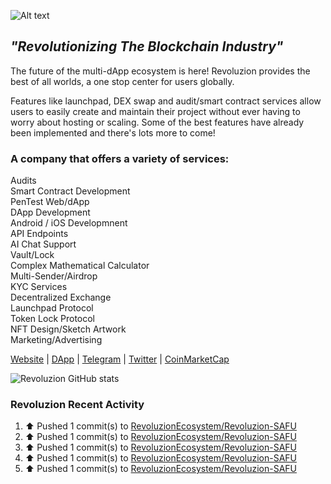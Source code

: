 <img
  src="http://revoluzion.io/assets/rvz.svg"
  alt="Alt text"
  title="Revoluzion"
  style="display: inline-block; margin: 0 auto; max-width: 100px">
## <i>"Revolutionizing The Blockchain Industry"</i><br>
The future of the multi-dApp ecosystem is here! Revoluzion provides the best of all worlds, a one stop center for users globally.<br>

Features like launchpad, DEX swap and audit/smart contract services allow users to easily create and maintain their project without ever having to worry about hosting or scaling. Some of the best features have already been implemented and there's lots more to come!<br>

### A company that offers a variety of services:

  Audits<br>
  Smart Contract Development<br>
  PenTest Web/dApp<br>
  DApp Development<br>
  Android / iOS Developmnent<br>
  API Endpoints<br>
  AI Chat Support<br>
  Vault/Lock<br>
  Complex Mathematical Calculator<br>
  Multi-Sender/Airdrop<br>
  KYC Services<br>
  Decentralized Exchange<br>
  Launchpad Protocol<br>
  Token Lock Protocol<br>
  NFT Design/Sketch Artwork<br>
  Marketing/Advertising<br>

[Website](https://revoluzion.io) | [DApp](https://revoluzion.app) | [Telegram](https://t.me/RevoluzionEcosystem) | [Twitter](https://twitter.com/RevoluzionEco) | [CoinMarketCap](https://coinmarketcap.com/community/profile/Revoluzion)

![Revoluzion GitHub stats](https://github-readme-stats-n1so6jbrl-revoluziontoken.vercel.app/api?username=RevoluzionEcosystem&theme=gotham&show_icons=true)<br>

### Revoluzion Recent Activity
<!--START_SECTION:activity-->
<!--RECENT_ACTIVITY:start-->
1. ⬆️ Pushed 1 commit(s) to [RevoluzionEcosystem/Revoluzion-SAFU](https://github.com/RevoluzionEcosystem/Revoluzion-SAFU)<br>
2. ⬆️ Pushed 1 commit(s) to [RevoluzionEcosystem/Revoluzion-SAFU](https://github.com/RevoluzionEcosystem/Revoluzion-SAFU)<br>
3. ⬆️ Pushed 1 commit(s) to [RevoluzionEcosystem/Revoluzion-SAFU](https://github.com/RevoluzionEcosystem/Revoluzion-SAFU)<br>
4. ⬆️ Pushed 1 commit(s) to [RevoluzionEcosystem/Revoluzion-SAFU](https://github.com/RevoluzionEcosystem/Revoluzion-SAFU)<br>
5. ⬆️ Pushed 1 commit(s) to [RevoluzionEcosystem/Revoluzion-SAFU](https://github.com/RevoluzionEcosystem/Revoluzion-SAFU)<br>
<!--RECENT_ACTIVITY:end-->
